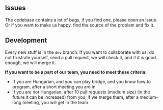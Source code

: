 ## Issues 
  The codebase contains a lot of bugs, if you find one, please open an issue. Or if you want to make us happy, find the source of the problem and fix it.
  
## Development
  Every new stuff is in the `dev` branch. If you want to collaborate with us, do not frustrate yourself, send a pull request, we will check it, and if it is good enough, we will merge it.
  
  **If you want to be a part of our team, you need to meet these criteria:**
  - If you are Hungarian, and you can play bridge, and you know how to program, after a short meeting you are in
  - If you are not Hungarian, after 10 pull requests (medium size) (in the future it can be increased) from you, if we merge them, after a medium-long meeting, you will get in the team
